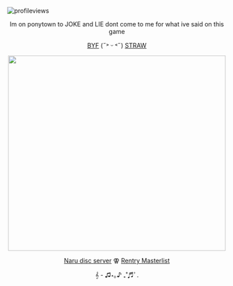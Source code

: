![profileviews](https://komarev.com/ghpvc/?username=shinobiyaoi&color=1e244d&label=ninjafujos&style=plastic)

<p align="center"> Im on ponytown to JOKE and LIE dont come to me for what ive said on this game

<p align="center">
  <a href="https://rentry.co/minatosteam">BYF</a> (˶˃ ᵕ ˂˶)
  <a href="https://team7.straw.page">STRAW</a>
</p>

<p align="center"> <img width="500" height="450" src="https://pbs.twimg.com/media/GcS4saDb0AAMLHc?format=jpg&name=large">
 
<p align="center">
  <a href="https://discord.gg/u62BemTK">Naru disc server</a>  ⚢ 
  <a href="https://rentry.co/kakashigasm">Rentry Masterlist</a>
</p>



<p align="center"> 𝄞 - ♫⋆｡♪ ₊˚♬ﾟ.
